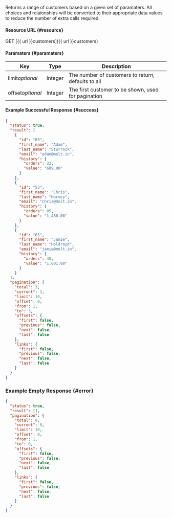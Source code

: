 <!--
@title GET customers
@author Moltin Ltd
@description Gets an array of customers

@sidebar 1
@family Customers
@rate No
@auth Yes
@format JSON
@http GET
@version beta
-->

Returns a range of customers based on a given set of paramaters. All choices and relaionships will be converted to their appropriate data values to reduce the number of extra calls required.


#### Resource URL   {#resource}
GET [{{ url }}customers]({{ url }}customers)


#### Paramaters {#paramaters}
Key | Type | Description
--- | ---- | -----------
limit*optional* | Integer | The number of customers to return, defaults to all
offset*optional* | Integer | The first customer to be shown, used for pagination

<!--code-->
#### Example Successful Response    {#success}
``` json
{
  "status": true,
  "result": [
    {
      "id": "63",
      "first_name": "Adam",
      "last_name": "Sturrock",
      "email": "adam@molt.in",
      "history": {
        "orders": 22,
        "value": "609.00"
      }
    },
    {
      "id": "53",
      "first_name": "Chris",
      "last_name": "Harvey",
      "email": "chris@molt.in",
      "history": {
        "orders": 85,
        "value": "1,480.00"
      }
    },
    {
      "id": "65",
      "first_name": "Jamie",
      "last_name": "Holdroyd",
      "email": "jamie@molt.in",
      "history": {
        "orders": 48,
        "value": "1,601.00"
      }
    }
  ],
  "pagination": {
    "total": 3,
    "current": 3,
    "limit": 10,
    "offset": 0,
    "from": 1,
    "to": 3,
    "offsets": {
      "first": false,
      "previous": false,
      "next": false,
      "last": false
    },
    "links": {
      "first": false,
      "previous": false,
      "next": false,
      "last": false
    }
  }
}
```


### Example Empty Response  {#error}
``` json
{
  "status": true,
  "result": [],
  "pagination": {
    "total": 0,
    "current": 0,
    "limit": 10,
    "offset": 0,
    "from": 1,
    "to": 0,
    "offsets": {
      "first": false,
      "previous": false,
      "next": false,
      "last": false
    },
    "links": {
      "first": false,
      "previous": false,
      "next": false,
      "last": false
    }
  }
}
```
<!--/code-->